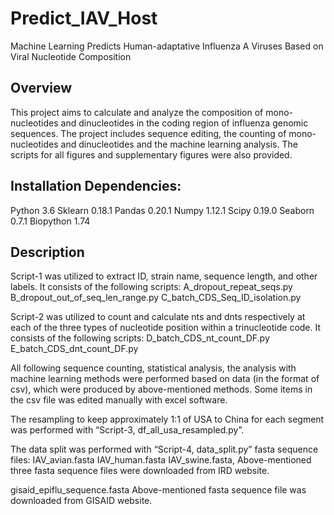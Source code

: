 # Predict_IAV_Host
Machine Learning Predicts Human-adaptative Influenza A Viruses Based on Viral Nucleotide Composition

## Overview

This project aims to calculate and analyze the composition of mono-nucleotides and dinucleotides in the coding region of influenza genomic sequences. The project includes sequence editing, the counting of mono-nucleotides and dinucleotides and the machine learning analysis. The scripts for all figures and supplementary figures were also provided.

## Installation Dependencies:
Python 3.6
Sklearn 0.18.1
Pandas 0.20.1
Numpy 1.12.1
Scipy 0.19.0
Seaborn 0.7.1
Biopython 1.74 

## Description
Script-1 was utilized to extract ID, strain name, sequence length, and other labels. It consists of the following scripts:
A_dropout_repeat_seqs.py
B_dropout_out_of_seq_len_range.py
C_batch_CDS_Seq_ID_isolation.py

Script-2 was utilized to count and calculate nts and dnts respectively at each of the three types of nucleotide position within a trinucleotide code. It consists of the following scripts:
D_batch_CDS_nt_count_DF.py
E_batch_CDS_dnt_count_DF.py

All following sequence counting, statistical analysis, the analysis with machine learning methods were performed based on data (in the format of csv), which were produced by above-mentioned methods. Some items in the csv file was edited manually with excel software.

The resampling to keep approximately 1:1 of USA to China for each segment was performed with “Script-3, df_all_usa_resampled.py”.

The data split was performed with “Script-4, data_split.py”
fasta sequence files:
IAV_avian.fasta
IAV_human.fasta
IAV_swine.fasta,
Above-mentioned three fasta sequence files were downloaded from IRD website.

gisaid_epiflu_sequence.fasta
Above-mentioned fasta sequence file was downloaded from GISAID website.

